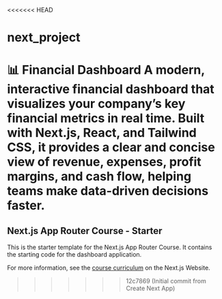 <<<<<<< HEAD
# next_project
📊 Financial Dashboard  A modern, interactive financial dashboard that visualizes your company’s key financial metrics in real time. Built with Next.js, React, and Tailwind CSS, it provides a clear and concise view of revenue, expenses, profit margins, and cash flow, helping teams make data-driven decisions faster.
=======
## Next.js App Router Course - Starter

This is the starter template for the Next.js App Router Course. It contains the starting code for the dashboard application.

For more information, see the [course curriculum](https://nextjs.org/learn) on the Next.js Website.
>>>>>>> 12c7869 (Initial commit from Create Next App)
